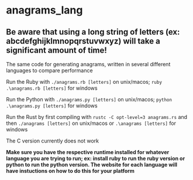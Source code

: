 # anagrams_lang
## **Be aware that using a long string of letters (ex: abcdefghijklmnopqrstuvwxyz) will take a significant amount of time!**
The same code for generating anagrams, written in several different languages to compare performance

Run the Ruby with `./anagrams.rb [letters]` on unix/macos; `ruby .\anagrams.rb [letters]` for windows  

Run the Python with `./anagrams.py [letters]` on unix/macos; `python .\anagrams.py [letters]` for windows  

Run the Rust by first compiling with `rustc -C opt-level=3 anagrams.rs` and then `./anagrams [letters]` on unix/macos or `.\anagrams [letters]` for windows  

The C version currently does not work  

**Make sure you have the respective runtime installed for whatever language you are trying to run; ex: install ruby to run the ruby version or python to run the python version. The website for each language will have instuctions on how to do this for your platform**
